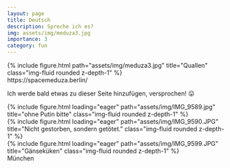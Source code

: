 ```yaml
---
layout: page
title: Deutsch  
description: Spreche ich es?  
img: assets/img/meduza3.jpg
importance: 3
category: fun
---
```


<div class="row">
    <div class="col-sm mt-3 mt-md-0">
        {% include figure.html path="assets/img/meduza3.jpg" title="Quallen" class="img-fluid rounded z-depth-1" %}
    </div>
</div>
<div class="caption">
    https://spacemeduza.berlin/ 
</div>

Ich werde bald etwas zu dieser Seite hinzufügen, versprochen! :stuck_out_tongue:

<div class="container">
  <div class="row">
    <div class="col">
        {% include figure.html loading="eager" path="assets/img/IMG_9589.jpg" title="ohne Putin bitte" class="img-fluid rounded z-depth-1" %}
    </div>
    <div class="col">
        {% include figure.html loading="eager" path="assets/img/IMG_9590.JPG" title="Nicht gestorben, sondern getötet." class="img-fluid rounded z-depth-1" %}
    </div>
    <div class="col">
        {% include figure.html loading="eager" path="assets/img/IMG_9599.JPG" title="Gänseküken" class="img-fluid rounded z-depth-1" %}
    </div>
</div>
</div>
<div class="caption">
    München
</div>